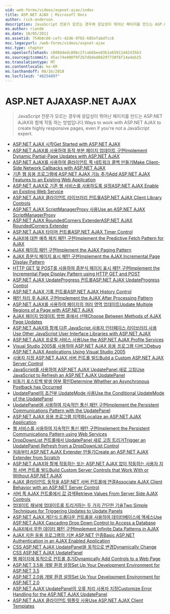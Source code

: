 ```yaml
---
uid: web-forms/videos/aspnet-ajax/index
title: ASP.NET AJAX | Microsoft Docs
author: rick-anderson
description: JavaScript 전문가 모르는 경우에 응답성이 뛰어난 페이지를 만드는 ASP.NET AJAX와 함께 작동 하는 방법입니다.
ms.author: riande
ms.date: 10/05/2011
ms.assetid: 754b8c66-cefc-42d6-9f02-685efabdfcc6
msc.legacyurl: /web-forms/videos/aspnet-ajax
msc.type: chapter
ms.openlocfilehash: c8084dedc89bc2fcab6bee03b1a65911d42435b3
ms.sourcegitcommit: 45ac74e400f9f2b7dbded66297730f6f14a4eb25
ms.translationtype: MT
ms.contentlocale: ko-KR
ms.lasthandoff: 08/16/2018
ms.locfileid: "48254897"
---
```

<a name="aspnet-ajax"></a><span data-ttu-id="517b3-103">ASP.NET AJAX</span><span class="sxs-lookup"><span data-stu-id="517b3-103">ASP.NET AJAX</span></span>
====================
> <span data-ttu-id="517b3-104">JavaScript 전문가 모르는 경우에 응답성이 뛰어난 페이지를 만드는 ASP.NET AJAX와 함께 작동 하는 방법입니다.</span><span class="sxs-lookup"><span data-stu-id="517b3-104">Ways to work with ASP.NET AJAX to create highly responsive pages, even if you're not a JavaScript expert.</span></span>


- [<span data-ttu-id="517b3-105">ASP.NET AJAX 시작</span><span class="sxs-lookup"><span data-stu-id="517b3-105">Get Started with ASP.NET AJAX</span></span>](how-do-i-get-started-with-aspnet-ajax.md)
- [<span data-ttu-id="517b3-106">ASP.NET AJAX를 사용하여 동적 부분 페이지 업데이트 구현</span><span class="sxs-lookup"><span data-stu-id="517b3-106">Implement Dynamic Partial-Page Updates with ASP.NET AJAX</span></span>](how-do-i-implement-dynamic-partial-page-updates-with-aspnet-ajax.md)
- [<span data-ttu-id="517b3-107">ASP.NET AJAX를 사용하여 클라이언트 쪽 네트워크 콜백 만들기</span><span class="sxs-lookup"><span data-stu-id="517b3-107">Make Client-Side Network Callbacks with ASP.NET AJAX</span></span>](how-do-i-make-client-side-network-callbacks-with-aspnet-ajax.md)
- [<span data-ttu-id="517b3-108">기존 웹 응용 프로그램에 ASP.NET AJAX 기능 추가</span><span class="sxs-lookup"><span data-stu-id="517b3-108">Add ASP.NET AJAX Features to an Existing Web Application</span></span>](how-do-i-add-aspnet-ajax-features-to-an-existing-web-application.md)
- [<span data-ttu-id="517b3-109">ASP.NET AJAX로 기존 웹 서비스를 사용하도록 설정</span><span class="sxs-lookup"><span data-stu-id="517b3-109">ASP.NET AJAX Enable an Existing Web Service</span></span>](how-do-i-aspnet-ajax-enable-an-existing-web-service.md)
- [<span data-ttu-id="517b3-110">ASP.NET AJAX 클라이언트 라이브러리 컨트롤</span><span class="sxs-lookup"><span data-stu-id="517b3-110">ASP.NET AJAX Client Library Controls</span></span>](how-do-i-use-the-aspnet-ajax-client-library-controls.md)
- [<span data-ttu-id="517b3-111">ASP.NET AJAX ScriptManagerProxy 사용</span><span class="sxs-lookup"><span data-stu-id="517b3-111">Use an ASP.NET AJAX ScriptManagerProxy</span></span>](how-do-i-use-an-aspnet-ajax-scriptmanagerproxy.md)
- [<span data-ttu-id="517b3-112">ASP.NET AJAX RoundedCorners Extender</span><span class="sxs-lookup"><span data-stu-id="517b3-112">ASP.NET AJAX RoundedCorners Extender</span></span>](how-do-i-use-the-aspnet-ajax-roundedcorners-extender.md)
- [<span data-ttu-id="517b3-113">ASP.NET AJAX 타이머 컨트롤</span><span class="sxs-lookup"><span data-stu-id="517b3-113">ASP.NET AJAX Timer Control</span></span>](how-do-i-use-the-aspnet-ajax-timer-control.md)
- [<span data-ttu-id="517b3-114">AJAX에 대한 예측 페치 패턴 구현</span><span class="sxs-lookup"><span data-stu-id="517b3-114">Implement the Predictive Fetch Pattern for AJAX</span></span>](how-do-i-implement-the-predictive-fetch-pattern-for-ajax.md)
- [<span data-ttu-id="517b3-115">AJAX 페이징 패턴 구현</span><span class="sxs-lookup"><span data-stu-id="517b3-115">Implement the AJAX Paging Pattern</span></span>](how-do-i-implement-the-ajax-paging-pattern.md)
- [<span data-ttu-id="517b3-116">AJAX 증분식 페이지 표시 패턴 구현</span><span class="sxs-lookup"><span data-stu-id="517b3-116">Implement the AJAX Incremental Page Display Pattern</span></span>](how-do-i-implement-the-ajax-incremental-page-display-pattern.md)
- [<span data-ttu-id="517b3-117">HTTP GET 및 POST를 사용하여 증분식 페이지 표시 패턴 구현</span><span class="sxs-lookup"><span data-stu-id="517b3-117">Implement the Incremental Page Display Pattern using HTTP GET and POST</span></span>](how-do-i-implement-the-incremental-page-display-pattern-using-http-get-and-post.md)
- [<span data-ttu-id="517b3-118">ASP.NET AJAX UpdateProgress 컨트롤</span><span class="sxs-lookup"><span data-stu-id="517b3-118">ASP.NET AJAX UpdateProgress Control</span></span>](how-do-i-use-the-aspnet-ajax-updateprogress-control.md)
- [<span data-ttu-id="517b3-119">ASP.NET AJAX 기록 컨트롤</span><span class="sxs-lookup"><span data-stu-id="517b3-119">ASP.NET AJAX History Control</span></span>](how-do-i-use-the-aspnet-ajax-history-control.md)
- [<span data-ttu-id="517b3-120">패턴 처리 후 AJAX 구현</span><span class="sxs-lookup"><span data-stu-id="517b3-120">Implement the AJAX After Processing Pattern</span></span>](how-do-i-implement-the-ajax-after-processing-pattern.md)
- [<span data-ttu-id="517b3-121">ASP.NET AJAX를 사용하여 페이지의 여러 영역 업데이트</span><span class="sxs-lookup"><span data-stu-id="517b3-121">Update Multiple Regions of a Page with ASP.NET AJAX</span></span>](how-do-i-update-multiple-regions-of-a-page-with-aspnet-ajax.md)
- [<span data-ttu-id="517b3-122">AJAX 페이지 업데이트 방법 중에서 선택</span><span class="sxs-lookup"><span data-stu-id="517b3-122">Choose Between Methods of AJAX Page Updates</span></span>](how-do-i-choose-between-methods-of-ajax-page-updates.md)
- [<span data-ttu-id="517b3-123">ASP.NET AJAX와 함께 다른 JavaScript 사용자 인터페이스 라이브러리 사용</span><span class="sxs-lookup"><span data-stu-id="517b3-123">Use Other JavaScript User Interface Libraries with ASP.NET AJAX</span></span>](how-do-i-use-other-javascript-user-interface-libraries-with-aspnet-ajax.md)
- [<span data-ttu-id="517b3-124">ASP.NET AJAX 프로필 서비스 사용</span><span class="sxs-lookup"><span data-stu-id="517b3-124">Use the ASP.NET AJAX Profile Services</span></span>](how-do-i-use-the-aspnet-ajax-profile-services.md)
- [<span data-ttu-id="517b3-125">Visual Studio 2005를 사용하여 ASP.NET AJAX 응용 프로그램 디버그</span><span class="sxs-lookup"><span data-stu-id="517b3-125">Debug ASP.NET AJAX Applications Using Visual Studio 2005</span></span>](how-do-i-debug-aspnet-ajax-applications-using-visual-studio-2005.md)
- [<span data-ttu-id="517b3-126">사용자 지정 ASP.NET AJAX 서버 컨트롤 빌드</span><span class="sxs-lookup"><span data-stu-id="517b3-126">Build a Custom ASP.NET AJAX Server Control</span></span>](how-do-i-build-a-custom-aspnet-ajax-server-control.md)
- [<span data-ttu-id="517b3-127">JavaScript를 사용하여 ASP.NET AJAX UpdatePanel 새로 고침</span><span class="sxs-lookup"><span data-stu-id="517b3-127">Use JavaScript to Refresh an ASP.NET AJAX UpdatePanel</span></span>](how-do-i-use-javascript-to-refresh-an-aspnet-ajax-updatepanel.md)
- [<span data-ttu-id="517b3-128">비동기 포스트백 발생 여부 확인</span><span class="sxs-lookup"><span data-stu-id="517b3-128">Determine Whether an Asynchronous Postback has Occurred</span></span>](how-do-i-determine-whether-an-asynchronous-postback-has-occurred.md)
- [<span data-ttu-id="517b3-129">UpdatePanel의 조건부 UpdateMode 사용</span><span class="sxs-lookup"><span data-stu-id="517b3-129">Use the Conditional UpdateMode of the UpdatePanel</span></span>](how-do-i-use-the-conditional-updatemode-of-the-updatepanel.md)
- [<span data-ttu-id="517b3-130">UpdatePanel을 사용하여 지속적인 통신 패턴 구현</span><span class="sxs-lookup"><span data-stu-id="517b3-130">Implement the Persistent Communications Pattern with the UpdatePanel</span></span>](how-do-i-implement-the-persistent-communications-pattern-with-the-updatepanel.md)
- [<span data-ttu-id="517b3-131">ASP.NET AJAX 응용 프로그램 지역화</span><span class="sxs-lookup"><span data-stu-id="517b3-131">Localize an ASP.NET AJAX Application</span></span>](how-do-i-localize-an-aspnet-ajax-application.md)
- [<span data-ttu-id="517b3-132">웹 서비스를 사용하여 지속적인 통신 패턴 구현</span><span class="sxs-lookup"><span data-stu-id="517b3-132">Implement the Persistent Communications Pattern using Web Services</span></span>](how-do-i-implement-the-persistent-communications-pattern-using-web-services.md)
- [<span data-ttu-id="517b3-133">DropDownList 컨트롤에서 UpdatePanel 새로 고침 트리거</span><span class="sxs-lookup"><span data-stu-id="517b3-133">Trigger an UpdatePanel Refresh from a DropDownList Control</span></span>](how-do-i-trigger-an-updatepanel-refresh-from-a-dropdownlist-control.md)
- [<span data-ttu-id="517b3-134">처음부터 ASP.NET AJAX Extender 만들기</span><span class="sxs-lookup"><span data-stu-id="517b3-134">Create an ASP.NET AJAX Extender from Scratch</span></span>](how-do-i-create-an-aspnet-ajax-extender-from-scratch.md)
- [<span data-ttu-id="517b3-135">ASP.NET AJAX와 함께 작동하는 또는 ASP.NET AJAX 없이 작동하는 사용자 지정 서버 컨트롤 빌드</span><span class="sxs-lookup"><span data-stu-id="517b3-135">Build Custom Server Controls that Work With or Without ASP.NET AJAX</span></span>](how-do-i-build-custom-server-controls-that-work-with-or-without-aspnet-ajax.md)
- [<span data-ttu-id="517b3-136">AJAX 클라이언트 동작을 ASP.NET 서버 컨트롤에 연결</span><span class="sxs-lookup"><span data-stu-id="517b3-136">Associate AJAX Client Behavior with an ASP.NET Server Control</span></span>](how-do-i-associate-ajax-client-behavior-with-an-aspnet-server-control.md)
- [<span data-ttu-id="517b3-137">서버 쪽 AJAX 컨트롤에서 값 검색</span><span class="sxs-lookup"><span data-stu-id="517b3-137">Retrieve Values From Server Side AJAX Controls</span></span>](how-do-i-retrieve-values-from-server-side-ajax-controls.md)
- [<span data-ttu-id="517b3-138">업데이트 패널에 업데이트를 트리거하는 두 가지 간단한 기술</span><span class="sxs-lookup"><span data-stu-id="517b3-138">Two Simple Techniques for Triggering Updates to Update Panels</span></span>](two-simple-techniques-for-triggering-updates-to-update-panels.md)
- [<span data-ttu-id="517b3-139">ASP.NET AJAX 계단식 드롭다운 컨트롤을 사용하여 데이터베이스에 액세스</span><span class="sxs-lookup"><span data-stu-id="517b3-139">Use ASP.NET AJAX Cascading Drop Down Control to Access a Database</span></span>](use-aspnet-ajax-cascading-drop-down-control-to-access-a-database.md)
- [<span data-ttu-id="517b3-140">AJAX에서 무한 데이터 패턴 구현</span><span class="sxs-lookup"><span data-stu-id="517b3-140">Implement Infinite Data Patterns in AJAX</span></span>](implement-infinite-data-patterns-in-ajax.md)
- [<span data-ttu-id="517b3-141">AJAX 지원 응용 프로그램의 기본 ASP.NET 인증</span><span class="sxs-lookup"><span data-stu-id="517b3-141">Basic ASP.NET Authentication in an AJAX Enabled Application</span></span>](basic-aspnet-authentication-in-an-ajax-enabled-application.md)
- [<span data-ttu-id="517b3-142">CSS ASP.NET AJAX UpdatePanel을 동적으로 변경</span><span class="sxs-lookup"><span data-stu-id="517b3-142">Dynamically Change CSS ASP.NET AJAX UpdatePanel</span></span>](how-to-dynamically-change-css-using-the-aspnet-ajax-updatepanel.md)
- [<span data-ttu-id="517b3-143">웹 페이지에 동적으로 컨트롤 추가</span><span class="sxs-lookup"><span data-stu-id="517b3-143">Dynamically Add Controls to a Web Page</span></span>](how-to-dynamically-add-controls-to-a-web-page.md)
- [<span data-ttu-id="517b3-144">ASP.NET 3.5용 개발 환경 설정</span><span class="sxs-lookup"><span data-stu-id="517b3-144">Set Up Your Development Environment for ASP.NET 3.5</span></span>](set-up-your-development-environment-for-aspnet-35.md)
- [<span data-ttu-id="517b3-145">ASP.NET 2.0용 개발 환경 설정</span><span class="sxs-lookup"><span data-stu-id="517b3-145">Set Up Your Development Environment for ASP.NET 2.0</span></span>](set-up-your-development-environment-for-aspnet-20.md)
- [<span data-ttu-id="517b3-146">ASP.NET AJAX UpdatePanel의 오류 처리 사용자 지정</span><span class="sxs-lookup"><span data-stu-id="517b3-146">Customize Error Handling for the ASP.NET AJAX UpdatePanel</span></span>](how-do-i-customize-error-handling-for-the-aspnet-ajax-updatepanel.md)
- [<span data-ttu-id="517b3-147">ASP.NET AJAX 클라이언트 템플릿 사용</span><span class="sxs-lookup"><span data-stu-id="517b3-147">Use ASP.NET AJAX Client Templates</span></span>](how-do-i-use-aspnet-ajax-client-templates.md)
